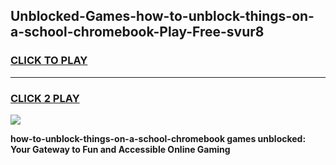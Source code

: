 
## Unblocked-Games-how-to-unblock-things-on-a-school-chromebook-Play-Free-svur8
<h3>
<a href="https://premium76.site?title=how-to-unblock-things-on-a-school-chromebook&ref=18A1">CLICK TO PLAY</a></h3>
<hr>

<h3>
<a href="https://premium76.site?title=how-to-unblock-things-on-a-school-chromebook&ref=18A1">CLICK 2 PLAY</a>
  
</h3>

<a href="https://premium76.site?title=how-to-unblock-things-on-a-school-chromebook&ref=18A1"><img src="https://clearcache.store/games.png"></a>


**how-to-unblock-things-on-a-school-chromebook games unblocked: Your Gateway to Fun and Accessible Online Gaming**
